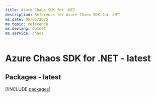 ```yaml
---
title: Azure Chaos SDK for .NET
description: Reference for Azure Chaos SDK for .NET
ms.date: 06/05/2025
ms.topic: reference
ms.devlang: dotnet
ms.service: chaos
---
```

# Azure Chaos SDK for .NET - latest
## Packages - latest
[!INCLUDE [packages](chaos-index.md)]